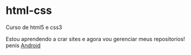 # html-css
 Curso de html5 e css3

 Estou aprendendo a crar sites e agora vou gerenciar meus repositorios!
penis
 <a href="https://gustavosilveiraguedes.github.io/d010/android.html">Android</a>